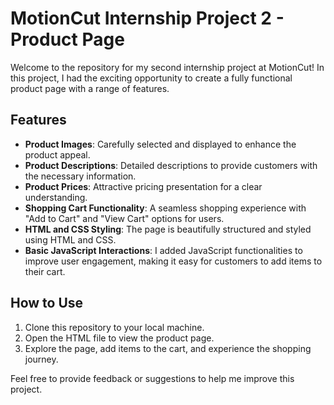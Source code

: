 # **MotionCut Internship Project 2 - Product Page**

Welcome to the repository for my second internship project at MotionCut! In this project, I had the exciting opportunity to create a fully functional product page with a range of features. 

## Features

- **Product Images**: Carefully selected and displayed to enhance the product appeal.
- **Product Descriptions**: Detailed descriptions to provide customers with the necessary information.
- **Product Prices**: Attractive pricing presentation for a clear understanding.
- **Shopping Cart Functionality**: A seamless shopping experience with "Add to Cart" and "View Cart" options for users.
- **HTML and CSS Styling**: The page is beautifully structured and styled using HTML and CSS.
- **Basic JavaScript Interactions**: I added JavaScript functionalities to improve user engagement, making it easy for customers to add items to their cart.

## How to Use

1. Clone this repository to your local machine.
2. Open the HTML file to view the product page.
3. Explore the page, add items to the cart, and experience the shopping journey.

Feel free to provide feedback or suggestions to help me improve this project.
